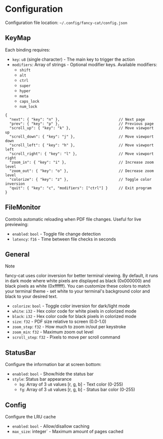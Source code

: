 # Configuration

Configuration file location: `~/.config/fancy-cat/config.json`

## KeyMap

Each binding requires:

- `key`: `u8` (single character) - The main key to trigger the action
- `modifiers`: Array of strings - Optional modifier keys. Available modifiers:
  - `shift`
  - `alt`
  - `ctrl`
  - `super`
  - `hyper`
  - `meta`
  - `caps_lock`
  - `num_lock`

```jsonc
{
  "next": { "key": "n" },                           // Next page
  "prev": { "key": "p" },                           // Previous page
  "scroll_up": { "key": "k" },                      // Move viewport up
  "scroll_down": { "key": "j" },                    // Move viewport down
  "scroll_left": { "key": "h" },                    // Move viewport left
  "scroll_right": { "key": "l" },                   // Move viewport right
  "zoom_in": { "key": "i" },                        // Increase zoom level
  "zoom_out": { "key": "o" },                       // Decrease zoom level
  "colorize": { "key": "z" },                       // Toggle color inversion
  "quit": { "key": "c", "modifiers": ["ctrl"] }     // Exit program
}
```

## FileMonitor

Controls automatic reloading when PDF file changes. Useful for live previewing:

- `enabled`: `bool` - Toggle file change detection
- `latency`: `f16` - Time between file checks in seconds

## General

> [!NOTE]  
> fancy-cat uses color inversion for better terminal viewing. By default, it runs in dark mode where white pixels are displayed as black (0x000000) and black pixels as white (0xffffff). You can customize these colors to match your terminal theme - set white to your terminal's background color and black to your desired text.

- `colorize`: `bool` - Toggle color inversion for dark/light mode
- `white`: `i32` - Hex color code for white pixels in colorized mode
- `black`: `i32` - Hex color code for black pixels in colorized mode
- `size`: `f32` - PDF size relative to screen (0.0-1.0)
- `zoom_step`: `f32` - How much to zoom in/out per keystroke
- `zoom_min`: `f32` - Maximum zoom out level
- `scroll_step`: `f32` - Pixels to move per scroll command

## StatusBar

Configure the information bar at screen bottom:

- `enabled`: `bool` - Show/hide the status bar
- `style`: Status bar appearance
  - `bg`: Array of 3 `u8` values [r, g, b] - Text color (0-255)
  - `fg`: Array of 3 `u8` values [r, g, b] - Status bar color (0-255)

## Config

Configure the LRU cache

- `enabled`: `bool` - Allow/disallow caching
- `max_size`: ìnteger` - Maximum amount of pages cached